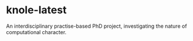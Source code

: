 # knole-latest
An interdisciplinary practise-based PhD project, investigating the nature of computational character. 
